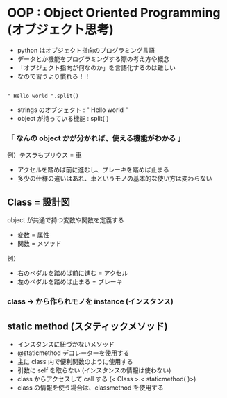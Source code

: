 # OOP : Object Oriented Programming (オブジェクト思考)
- python はオブジェクト指向のプログラミング言語
- データとか機能をプログラミングする際の考え方や概念
- 「オブジェクト指向が何なのか」を言語化するのは難しい
- なので習うより慣れろ！！
##
    " Hello world ".split()
- strings のオブジェクト   : " Hello world "
- object が持っている機能 : split( )
### 「 なんの object かが分かれば、使える機能がわかる 」
例）テスラもプリウス = 車
- アクセルを踏めば前に進むし、ブレーキを踏めば止まる
- 多少の仕様の違いはあれ、車というモノの基本的な使い方は変わらない
## Class = 設計図
object が共通で持つ変数や関数を定義する
- 変数 = 属性
- 関数 = メソッド

例）
- 右のペダルを踏めば前に進む = アクセル
- 左のペダルを踏めば止まる = ブレーキ
### class -> から作られモノを instance (インスタンス)

## static method (スタティックメソッド)
- インスタンスに紐づかないメソッド
- @staticmethod デコレーターを使用する
- 主に class 内で便利関数のように使用する
- 引数に self を取らない (インスタンスの情報は使わない)
- class からアクセスして call する (< Class >.< staticmethod( )>)
- class の情報を使う場合は、classmethod を使用する
